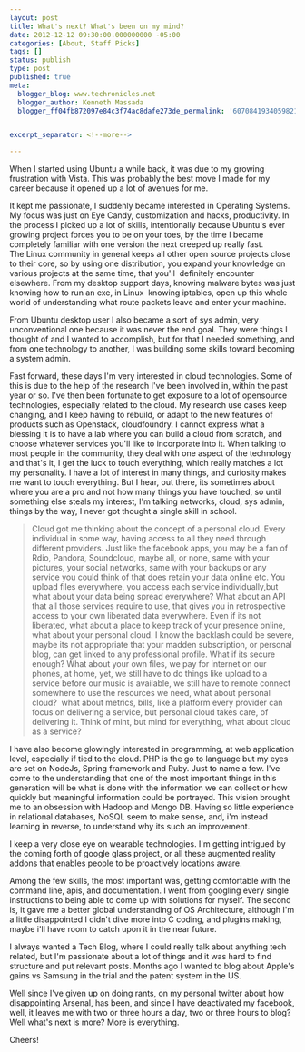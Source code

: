 ```yaml
---
layout: post
title: What's next? What's been on my mind?
date: 2012-12-12 09:30:00.000000000 -05:00
categories: [About, Staff Picks]
tags: []
status: publish
type: post
published: true
meta:
  blogger_blog: www.techronicles.net
  blogger_author: Kenneth Massada
  blogger_ff04fb872097e84c3f74ac8dafe273de_permalink: '6070841934059821265'


excerpt_separator: <!--more-->

---
```

<p>When I started using Ubuntu a while back, it was due to my growing frustration with Vista. This was probably the best move I made for my career because it opened up a lot of avenues for me.</p>
<p>It kept me passionate, I suddenly became interested in Operating Systems. My focus was just on Eye Candy, customization and hacks, productivity. In the process I picked up a lot of skills, intentionally because Ubuntu's ever growing project forces you to be on your toes, by the time I became completely familiar with one version the next creeped up really fast. The Linux community in general keeps all other open source projects close to their core, so by using one distribution, you expand your knowledge on various projects at the same time, that you'll  definitely encounter elsewhere. From my desktop support days, knowing malware bytes was just knowing how to run an exe, in Linux  knowing iptables, open up this whole world of understanding what route packets leave and enter your machine.</p>
<p>From Ubuntu desktop user I also became a sort of sys admin, very unconventional one because it was never the end goal. They were things I thought of and I wanted to accomplish, but for that I needed something, and from one technology to another, I was building some skills toward becoming a system admin.</p>
<p>Fast forward, these days I'm very interested in cloud technologies. Some of this is due to the help of the research I've been involved in, within the past year or so. I've then been fortunate to get exposure to a lot of opensource technologies, especially related to the cloud. My research use cases keep changing, and I keep having to rebuild, or adapt to the new features of products such as Openstack, cloudfoundry. I cannot express what a blessing it is to have a lab where you can build a cloud from scratch, and choose whatever services you'll like to incorporate into it. When talking to most people in the community, they deal with one aspect of the technology and that's it, I get the luck to touch everything, which really matches a lot my personality. I have a lot of interest in many things, and curiosity makes me want to touch everything. But I hear, out there, its sometimes about where you are a pro and not how many things you have touched, so until something else steals my interest, I'm talking networks, cloud, sys admin, things by the way, I never got thought a single skill in school.</p>
<blockquote class="tr_bq"><p>Cloud got me thinking about the concept of a personal cloud. Every individual in some way, having access to all they need through different providers. Just like the facebook apps, you may be a fan of Rdio, Pandora, Soundcloud, maybe all, or none, same with your pictures, your social networks, same with your backups or any service you could think of that does retain your data online etc. You upload files everywhere, you access each service individually,but what about your data being spread everywhere? What about an API that all those services require to use, that gives you in retrospective access to your own liberated data everywhere. Even if its not liberated, what about a place to keep track of your presence online, what about your personal cloud. I know the backlash could be severe, maybe its not appropriate that your madden subscription, or personal blog, can get linked to any professional profile. What if its secure enough? What about your own files, we pay for internet on our phones, at home, yet, we still have to do things like upload to a service before our music is available, we still have to remote connect somewhere to use the resources we need, what about personal cloud?  what about metrics, bills, like a platform every provider can focus on delivering a service, but personal cloud takes care, of delivering it. Think of mint, but mind for everything, what about cloud as a service? </p></blockquote>
<p>I have also become glowingly interested in programming, at web application level, especially if tied to the cloud. PHP is the go to language but my eyes are set on NodeJs, Spring framework and Ruby. Just to name a few. I've come to the understanding that one of the most important things in this generation will be what is done with the information we can collect or how quickly but meaningful information could be portrayed. This vision brought me to an obsession with Hadoop and Mongo DB. Having so little experience in relational databases, NoSQL seem to make sense, and, i'm instead learning in reverse, to understand why its such an improvement.</p>
<p>I keep a very close eye on wearable technologies. I'm getting intrigued by the coming forth of google glass project, or all these augmented reality addons that enables people to be proactively locations aware.</p>
<p>Among the few skills, the most important was, getting comfortable with the command line, apis, and documentation. I went from googling every single instructions to being able to come up with solutions for myself. The second is, it gave me a better global understanding of OS Architecture, although I'm a little disappointed I didn't dive more into C coding, and plugins making, maybe i'll have room to catch upon it in the near future.</p>
<p>I always wanted a Tech Blog, where I could really talk about anything tech related, but I'm passionate about a lot of things and it was hard to find structure and put relevant posts. Months ago I wanted to blog about Apple's gains vs Samsung in the trial and the patent system in the US.</p>
<p>Well since I've given up on doing rants, on my personal twitter about how disappointing Arsenal, has been, and since I have deactivated my facebook, well, it leaves me with two or three hours a day, two or three hours to blog? Well what's next is more? More is everything.</p>
<p>Cheers!</p>
